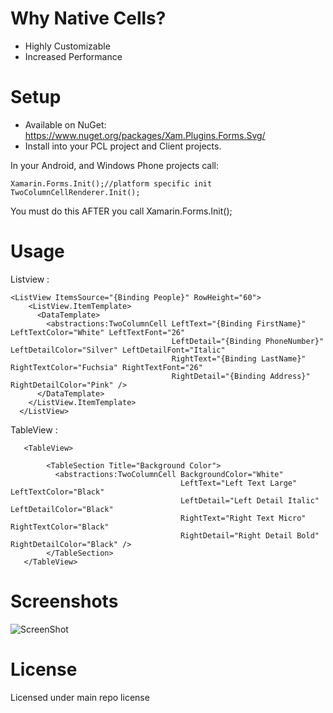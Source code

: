 # Why Native Cells?
* Highly Customizable
* Increased Performance

# Setup
* Available on NuGet: https://www.nuget.org/packages/Xam.Plugins.Forms.Svg/
* Install into your PCL project and Client projects.

In your Android, and Windows Phone projects call:

```
Xamarin.Forms.Init();//platform specific init
TwoColumnCellRenderer.Init();
```

You must do this AFTER you call Xamarin.Forms.Init();

# Usage

Listview :
```
<ListView ItemsSource="{Binding People}" RowHeight="60">
    <ListView.ItemTemplate>
      <DataTemplate>
        <abstractions:TwoColumnCell LeftText="{Binding FirstName}" LeftTextColor="White" LeftTextFont="26"
                                    LeftDetail="{Binding PhoneNumber}" LeftDetailColor="Silver" LeftDetailFont="Italic"
                                    RightText="{Binding LastName}" RightTextColor="Fuchsia" RightTextFont="26"
                                    RightDetail="{Binding Address}" RightDetailColor="Pink" />
      </DataTemplate>
    </ListView.ItemTemplate>
  </ListView>
```

TableView : 

```
   <TableView>
       
        <TableSection Title="Background Color">
          <abstractions:TwoColumnCell BackgroundColor="White"
                                      LeftText="Left Text Large" LeftTextColor="Black"
                                      LeftDetail="Left Detail Italic" LeftDetailColor="Black"
                                      RightText="Right Text Micro" RightTextColor="Black"
                                      RightDetail="Right Detail Bold" RightDetailColor="Black" />
        </TableSection>
   </TableView>
```

# Screenshots

![ScreenShot](https://raw.githubusercontent.com/paulpatarinski/Xamarin.Forms.Plugins/master/SampleApp/Images/Screenshots/SVG.JPG)

# License
Licensed under main repo license
